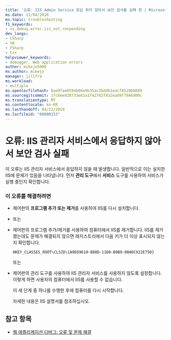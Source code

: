 ```yaml
---
title: '오류: IIS Admin Service 응답 하지 않아서 보안 검사를 실패 한 | Microsoft Docs'
ms.date: 11/04/2016
ms.topic: troubleshooting
f1_keywords:
- vs.debug.error.iis_not_responding
dev_langs:
- CSharp
- VB
- FSharp
- C++
helpviewer_keywords:
- debugger, Web application errors
author: mikejo5000
ms.author: mikejo
manager: jillfra
ms.workload:
- multiple
ms.openlocfilehash: 8ae97ae0594b06e9b35ac3bdd61eacf852968889
ms.sourcegitcommit: 1fc6ee928733e61a1f42782f832ead9f7946d00c
ms.translationtype: MT
ms.contentlocale: ko-KR
ms.lasthandoff: 04/22/2019
ms.locfileid: "60080153"
---
```

# <a name="error-a-security-check-failed-because-the-iis-admin-service-did-not-respond"></a>오류: IIS 관리자 서비스에서 응답하지 않아서 보안 검사 실패
이 오류는 IIS 관리자 서비스에서 응답하지 않을 때 발생합니다. 일반적으로 이는 설치한 IIS에 문제가 있음을 나타냅니다. 먼저 **관리 도구**에서 **서비스** 도구를 사용하여 서비스가 실행 중인지 확인합니다.

### <a name="to-correct-this-error"></a>이 오류를 해결하려면

- 제어판의 **프로그램 추가 또는 제거**를 사용하여 IIS를 다시 설치합니다.

- 또는

- 제어판의 프로그램 추가/제거를 사용하여 컴퓨터에서 IIS를 제거합니다. IIS를 제거했는데도 문제가 해결되지 않으면 레지스트리에서 다음 키가 더 이상 표시되지 않는지 확인합니다.

    `HKEY_CLASSES_ROOT\CLSID\{A9E69610-B80D-11D0-B9B9-00A0C922E750}`

     또는

- 제어판의 관리 도구를 사용하여 IIS 관리자 서비스를 사용하지 않도록 설정합니다. 이렇게 하면 사용자의 컴퓨터에서 IIS를 사용할 수 없습니다.

     이 세 단계 중 하나를 수행한 후에 컴퓨터를 다시 시작합니다.

     자세한 내용은 IIS 설명서를 참조하십시오.

## <a name="see-also"></a>참고 항목
- [웹 애플리케이션 디버그: 오류 및 문제 해결](../debugger/debugging-web-applications-errors-and-troubleshooting.md)